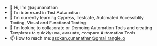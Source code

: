 - 👋 Hi, I’m @agunanathan
- 👀 I’m interested in Test Automation
- 🌱 I’m currently learning Cypress, Testcafe, Automated Accessiblity Testing, Visual and Functional Testing 
- 💞️ I’m looking to collaborate on Demoing Automation Tools and creating Templates to quickly use, evaluate, compare Automation Tools
- 📫 How to reach me: asokan.gunanathan@gmail.rangle.io

<!---
agunanathan/agunanathan is a ✨ special ✨ repository because its `README.md` (this file) appears on your GitHub profile.
You can click the Preview link to take a look at your changes.
--->
